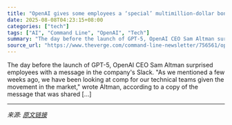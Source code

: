 ```yaml
---
title: "OpenAI gives some employees a ‘special’ multimillion-dollar bonus"
date: 2025-08-08T04:23:15+08:00
categories: ["tech"]
tags: ["AI", "Command Line", "OpenAI", "Tech"]
summary: "The day before the launch of GPT-5, OpenAI CEO Sam Altman surprised employees with a message in the company's Slack. \"As we mentioned a few weeks ago, we have been looking at comp for our technical te"
source_url: "https://www.theverge.com/command-line-newsletter/756561/openai-employees-bonus-sam-altman-ai-talent-wars"
---
```


The day before the launch of GPT-5, OpenAI CEO Sam Altman surprised employees with a message in the company's Slack. "As we mentioned a few weeks ago, we have been looking at comp for our technical teams given the movement in the market," wrote Altman, according to a copy of the message that was shared [&#8230;]

---

*来源: [原文链接](https://www.theverge.com/command-line-newsletter/756561/openai-employees-bonus-sam-altman-ai-talent-wars)*
